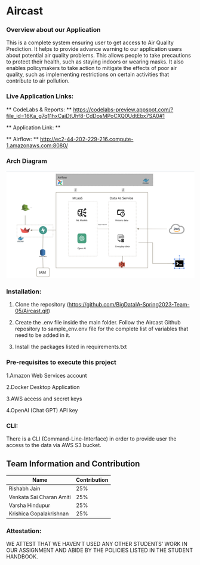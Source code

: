 # Aircast

### Overview about our Application
This is a complete system ensuring user to get access to Air Quality Prediction. It helps to provide advance warning to our application users about potential air quality problems. This allows people to take precautions to protect their health, such as staying indoors or wearing masks. It also enables policymakers to take action to mitigate the effects of poor air quality, such as implementing restrictions on certain activities that contribute to air pollution. 

### Live Application Links:

** CodeLabs & Reports: ** https://codelabs-preview.appspot.com/?file_id=16Ka_g7q11hxCaiDtUhf8-CdDosMPoCXQ0UdtEbx7SA0#1

** Application Link: **

** Airflow: ** http://ec2-44-202-229-216.compute-1.amazonaws.com:8080/

### Arch Diagram

<img src = 'https://github.com/BigDataIA-Spring2023-Team-05/Aircast/blob/main/ArchDiag.png' />


### Installation:
1. Clone the repository (https://github.com/BigDataIA-Spring2023-Team-05/Aircast.git)

2. Create the .env file inside the main folder. Follow the Aircast Github repository to sample_env.env file for the complete list of variables that need to be added in it.

3. Install the packages listed in requirements.txt 


### Pre-requisites to execute this project

1.Amazon Web Services account

2.Docker Desktop Application

3.AWS access and secret keys

4.OpenAI (Chat GPT) API key

### CLI:
There is a CLI (Command-Line-Interface) in order to provide user the access to the data via AWS S3 bucket.

## Team Information and Contribution 

Name | Contribution 
--- | --- |
Rishabh Jain | 25% 
Venkata Sai Charan Amiti | 25% 
Varsha Hindupur | 25% 
Krishica Gopalakrishnan | 25% 


### Attestation:
WE ATTEST THAT WE HAVEN’T USED ANY OTHER STUDENTS’ WORK IN OUR ASSIGNMENT AND ABIDE BY THE POLICIES LISTED IN THE STUDENT HANDBOOK.



